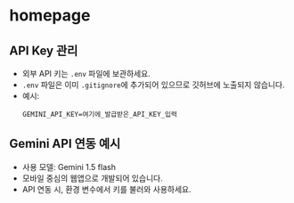 # homepage

## API Key 관리
- 외부 API 키는 `.env` 파일에 보관하세요.
- `.env` 파일은 이미 `.gitignore`에 추가되어 있으므로 깃허브에 노출되지 않습니다.
- 예시:
  ```env
  GEMINI_API_KEY=여기에_발급받은_API_KEY_입력
  ```

## Gemini API 연동 예시
- 사용 모델: Gemini 1.5 flash
- 모바일 중심의 웹앱으로 개발되어 있습니다.
- API 연동 시, 환경 변수에서 키를 불러와 사용하세요.

